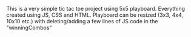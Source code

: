 This is a very simple tic tac toe project using 5x5 playboard. Everything created using JS, CSS and HTML. Playboard can be resized (3x3, 4x4, 10x10 etc.) with deleting/adding a few lines of JS code in the "winningCombos"
